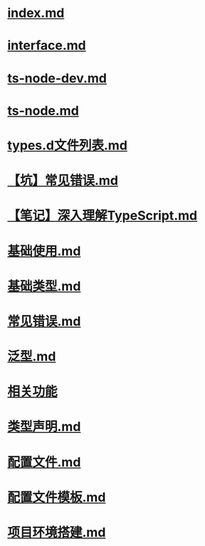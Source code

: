 # [index.md](index.md)

# [interface.md](interface.md)

# [ts-node-dev.md](ts-node-dev.md)

# [ts-node.md](ts-node.md)

# [types.d文件列表.md](types.d文件列表.md)

# [【坑】常见错误.md](【坑】常见错误.md)

# [【笔记】深入理解TypeScript.md](【笔记】深入理解TypeScript.md)

# [基础使用.md](基础使用.md)

# [基础类型.md](基础类型.md)

# [常见错误.md](常见错误.md)

# [泛型.md](泛型.md)

# [相关功能](相关功能/index.md)

# [类型声明.md](类型声明.md)

# [配置文件.md](配置文件.md)

# [配置文件模板.md](配置文件模板.md)

# [项目环境搭建.md](项目环境搭建.md)

